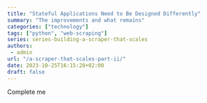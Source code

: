 ```yaml
---
title: "Stateful Applications Need to Be Designed Differently"
summary: "The improvements and what remains"
categories: ["technology"]
tags: ["python", "web-scraping"]
series: series-building-a-scraper-that-scales
authors:
 - admin
url: "/a-scraper-that-scales-part-ii/"
date: 2023-10-25T16:15:28+02:00
draft: false
---
```


Complete me